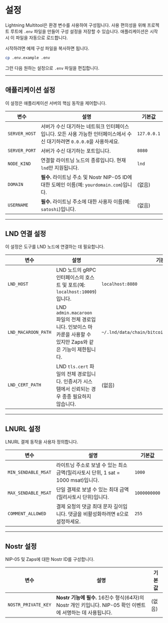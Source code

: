 # 설정

Lightning Multitool은 환경 변수를 사용하여 구성됩니다. 사용 편의성을 위해 프로젝트 루트에 `.env` 파일을 만들어 구성 설정을 저장할 수 있습니다. 애플리케이션은 시작 시 이 파일을 자동으로 로드합니다.

시작하려면 예제 구성 파일을 복사하면 됩니다.

```bash
cp .env.example .env
```

그런 다음 원하는 설정으로 `.env` 파일을 편집합니다.

---

## 애플리케이션 설정

이 설정은 애플리케이션 서버의 핵심 동작을 제어합니다.

| 변수          | 설명                                                                                             | 기본값        |
|---------------|--------------------------------------------------------------------------------------------------|---------------|
| `SERVER_HOST` | 서버가 수신 대기하는 네트워크 인터페이스입니다. 모든 사용 가능한 인터페이스에서 수신 대기하려면 `0.0.0.0`을 사용하세요. | `127.0.0.1`   |
| `SERVER_PORT` | 서버가 수신 대기하는 포트입니다.                                                                 | `8080`        |
| `NODE_KIND`   | 연결할 라이트닝 노드의 종류입니다. 현재 `lnd`만 지원됩니다.                                      | `lnd`         |
| `DOMAIN`      | **필수.** 라이트닝 주소 및 Nostr NIP-05 ID에 대한 도메인 이름(예: `yourdomain.com`)입니다.      | (없음)        |
| `USERNAME`    | **필수.** 라이트닝 주소에 대한 사용자 이름(예: `satoshi`)입니다.                                    | (없음)        |

---

## LND 연결 설정

이 설정은 도구를 LND 노드에 연결하는 데 필요합니다.

| 변수                | 설명                                                                                                                              | 기본값                                                 |
|---------------------|-----------------------------------------------------------------------------------------------------------------------------------|---------------------------------------------------------|
| `LND_HOST`          | LND 노드의 gRPC 인터페이스의 호스트 및 포트(예: `localhost:10009`)입니다.                                                           | `localhost:8080`                                        |
| `LND_MACAROON_PATH` | LND `admin.macaroon` 파일의 전체 경로입니다. 인보이스 마카룬을 사용할 수 있지만 Zaps와 같은 기능이 제한됩니다.               | `~/.lnd/data/chain/bitcoin/mainnet/admin.macaroon`      |
| `LND_CERT_PATH`     | LND `tls.cert` 파일의 전체 경로입니다. 인증서가 시스템에서 신뢰되는 경우 종종 필요하지 않습니다.                           | (없음)                                                  |

---

## LNURL 설정

LNURL 결제 동작을 사용자 정의합니다.

| 변수                | 설명                                                                                             | 기본값        |
|---------------------|--------------------------------------------------------------------------------------------------|---------------|
| `MIN_SENDABLE_MSAT` | 라이트닝 주소로 보낼 수 있는 최소 금액(밀리사토시 단위, 1 sat = 1000 msat)입니다.    | `1000`        |
| `MAX_SENDABLE_MSAT` | 단일 결제로 보낼 수 있는 최대 금액(밀리사토시 단위)입니다.                               | `1000000000`  |
| `COMMENT_ALLOWED`   | 결제 요청의 댓글 최대 문자 길이입니다. 댓글을 비활성화하려면 `0`으로 설정하세요.          | `255`         |

---

## Nostr 설정

NIP-05 및 Zaps에 대한 Nostr ID를 구성합니다.

| 변수                | 설명                                                                                             | 기본값        |
|---------------------|--------------------------------------------------------------------------------------------------|---------------|
| `NOSTR_PRIVATE_KEY` | **Nostr 기능에 필수.** 16진수 형식(64자)의 Nostr 개인 키입니다. NIP-05 확인 이벤트에 서명하는 데 사용됩니다. | (없음)        |
